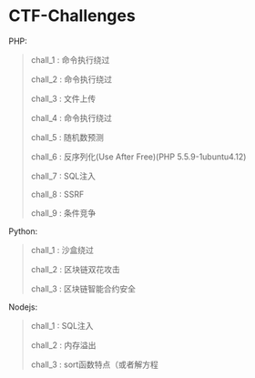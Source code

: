 # CTF-Challenges

PHP:

> chall_1 : 命令执行绕过 
> 
> chall_2 : 命令执行绕过 
> 
> chall_3 : 文件上传 
> 
> chall_4 : 命令执行绕过 
> 
> chall_5 : 随机数预测 
> 
> chall_6 : 反序列化(Use After Free)(PHP 5.5.9-1ubuntu4.12)
> 
> chall_7 : SQL注入
> 
> chall_8 : SSRF
> 
> chall_9 : 条件竞争
> 

Python:

> chall_1 : 沙盒绕过
> 
> chall_2 : 区块链双花攻击
> 
> chall_3 : 区块链智能合约安全
> 

Nodejs: 

> chall_1 : SQL注入
> 
> chall_2 : 内存溢出
> 
> chall_3 : sort函数特点（或者解方程